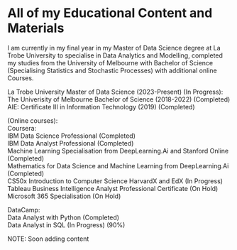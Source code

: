 # All of my Educational Content and Materials
I am currently in my final year in my Master of Data Science degree at La Trobe University to specialise in Data Analytics and Modelling, completed my studies from the University of Melbourne with Bachelor of Science (Specialising Statistics and Stochastic Processes) with additional online Courses. <br/>

La Trobe University Master of Data Science (2023-Present)  (In Progress): <br/>
The Univerisity of Melbourne Bachelor of Science (2018-2022) (Completed)<br/>
AIE: Certificate III in Information Technology (2019) (Completed) <br/>

(Online courses): <br/>
Coursera: <br/>
IBM Data Science Professional (Completed) <br/>
IBM Data Analyst Professional (Completed) <br/>
Machine Learning Specialisation from DeepLearning.Ai and Stanford Online (Completed) <br/>
Mathematics for Data Science and Machine Learning from DeepLearning.Ai (Completed) <br/>
CS50x Introduction to Computer Science HarvardX and EdX (In Progress) <br/>
Tableau Business Intelligence Analyst Professional Certificate (On Hold) <br/>
Microsoft 365 Specialisation (On Hold) <br/>

DataCamp: <br/>
Data Analyst with Python (Completed) <br/>
Data Analyst in SQL (In Progress) (90%) <br/>

NOTE: Soon adding content <br/>





